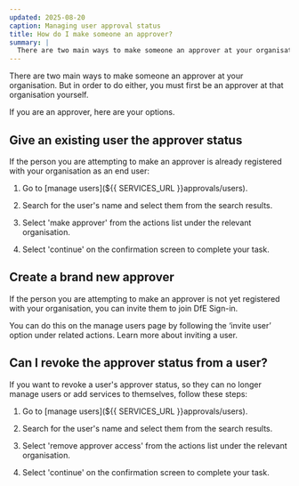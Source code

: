 ```yaml
---
updated: 2025-08-20
caption: Managing user approval status
title: How do I make someone an approver?
summary: |
  There are two main ways to make someone an approver at your organisation.
---
```


There are two main ways to make someone an approver at your organisation. But in order to do either, you must first be an approver at that organisation yourself.

If you are an approver, here are your options.

## Give an existing user the approver status

If the person you are attempting to make an approver is already registered with your organisation as an end user:

1. Go to [manage users](${{ SERVICES_URL }}approvals/users).

2. Search for the user's name and select them from the search results.

3. Select 'make approver' from the actions list under the relevant organisation.

4. Select 'continue' on the confirmation screen to complete your task.

## Create a brand new approver

If the person you are attempting to make an approver is not yet registered with your organisation, you can invite them to join DfE Sign-in.

You can do this on the manage users page by following the ‘invite user’ option under related actions. Learn more about inviting a user.

## Can I revoke the approver status from a user?

If you want to revoke a user's approver status, so they can no longer manage users or add services to themselves, follow these steps:

1. Go to [manage users](${{ SERVICES_URL }}approvals/users).

2. Search for the user's name and select them from the search results.

3. Select 'remove approver access' from the actions list under the relevant organisation.

4. Select 'continue' on the confirmation screen to complete your task.
